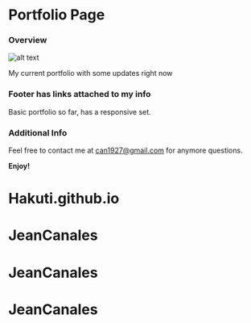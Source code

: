 # Portfolio Page

### Overview

![alt text](assets/me.png)

My current portfolio with some updates right now

### Footer has links attached to my info

Basic portfolio so far, has a responsive set.

### Additional Info

Feel free to contact me at can1927@gmail.com for anymore questions.

**Enjoy!**

# Hakuti.github.io
# JeanCanales
# JeanCanales
# JeanCanales
